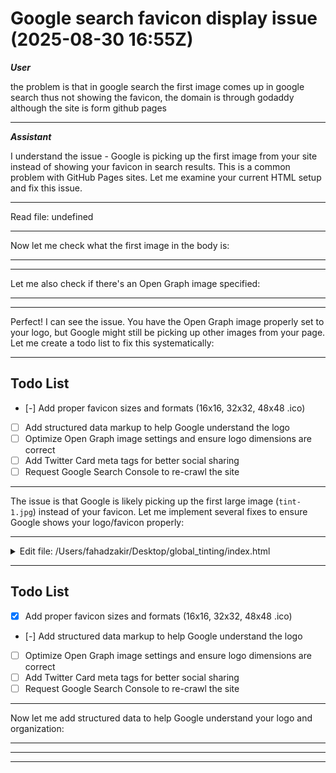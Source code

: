 <!-- Generated by SpecStory -->

# Google search favicon display issue (2025-08-30 16:55Z)

_**User**_

the problem is that in google search the first image comes up in google search thus not showing the favicon, the domain is through godaddy although the site is form github pages

---

_**Assistant**_

I understand the issue - Google is picking up the first image from your site instead of showing your favicon in search results. This is a common problem with GitHub Pages sites. Let me examine your current HTML setup and fix this issue.

---

Read file: undefined

---

Now let me check what the first image in the body is:

---



---

Let me also check if there's an Open Graph image specified:

---



---

Perfect! I can see the issue. You have the Open Graph image properly set to your logo, but Google might still be picking up other images from your page. Let me create a todo list to fix this systematically:

---

## Todo List

- [-] Add proper favicon sizes and formats (16x16, 32x32, 48x48 .ico)
- [ ] Add structured data markup to help Google understand the logo
- [ ] Optimize Open Graph image settings and ensure logo dimensions are correct
- [ ] Add Twitter Card meta tags for better social sharing
- [ ] Request Google Search Console to re-crawl the site

---

The issue is that Google is likely picking up the first large image (`tint-1.jpg`) instead of your favicon. Let me implement several fixes to ensure Google shows your logo/favicon properly:

---

<details><summary>Edit file: /Users/fahadzakir/Desktop/global_tinting/index.html</summary>

undefined

**Chunk 1**
Lines added: 4, lines removed: 2

```diff
@@ -27,6 +27,8 @@
      <meta name="referrer" content="no-referrer-when-downgrade" />
  
-     <!-- Favicon -->
-     <link rel="icon" type="image/png" href="./logo3.png" />
+     <!-- Favicon - Multiple sizes for better browser support -->
+     <link rel="icon" type="image/png" sizes="16x16" href="./logo3.png" />
+     <link rel="icon" type="image/png" sizes="32x32" href="./logo3.png" />
+     <link rel="icon" type="image/png" sizes="48x48" href="./logo3.png" />
      <link rel="shortcut icon" type="image/png" href="./logo3.png" />
      <link rel="apple-touch-icon" sizes="180x180" href="./logo3.png" />
```

</details>

---

## Todo List

- [x] Add proper favicon sizes and formats (16x16, 32x32, 48x48 .ico)
- [-] Add structured data markup to help Google understand the logo
- [ ] Optimize Open Graph image settings and ensure logo dimensions are correct
- [ ] Add Twitter Card meta tags for better social sharing
- [ ] Request Google Search Console to re-crawl the site

---

Now let me add structured data to help Google understand your logo and organization:

---



---



---

